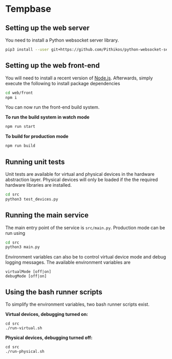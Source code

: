 # Tempbase

## Setting up the web server

You need to install a Python websocket server library.

```bash
pip3 install --user git+https://github.com/Pithikos/python-websocket-server
```

## Setting up the web front-end

You will need to install a recent version of [Node.js](https://nodejs.org). Afterwards, simply execute the following to install package dependencies

```bash
cd web/front
npm i
```

You can now run the front-end build system.

__To run the build system in watch mode__

```bash
npm run start
```

__To build for production mode__

```bash
npm run build
```

## Running unit tests

Unit tests are available for virtual and physical devices in the hardware abstraction layer. Physical devices will only be loaded
if the the required hardware libraries are installed.

```bash
cd src
python3 test_devices.py
```

## Running the main service

The main entry point of the service is `src/main.py`. Production mode can be run using

```bash
cd src
python3 main.py
```

Environment variables can also be to control virtual device mode and debug logging messages. The available environment variables are

```
virtualMode [off|on]
debugMode [off|on]
```

## Using the bash runner scripts

To simplify the environment variables, two bash runner scripts exist. 

__Virtual devices, debugging turned on:__

```
cd src
./run-virtual.sh
```

__Physical devices, debugging turned off:__

```
cd src
./run-physical.sh
```
